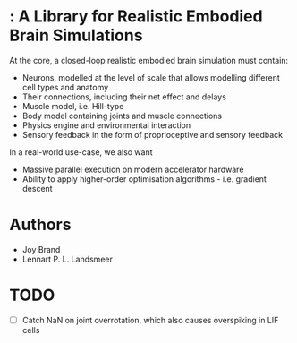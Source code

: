 # <NAME>: A Library for Realistic Embodied Brain Simulations

At the core, a closed-loop realistic embodied brain simulation must contain:

 -  Neurons, modelled at the level of scale that allows modelling different cell types and anatomy
 -  Their connections, including their net effect and delays
 -  Muscle model, i.e. Hill-type
 -  Body model containing joints and muscle connections
 -  Physics engine and environmental interaction
 -  Sensory feedback in the form of proprioceptive and sensory feedback


In a real-world use-case, we also want

 - Massive parallel execution on modern accelerator hardware
 - Ability to apply higher-order optimisation algorithms - i.e. gradient descent

# Authors

  - Joy Brand
  - Lennart P. L. Landsmeer


# TODO

 - [ ] Catch NaN on joint overrotation, which also causes overspiking in LIF cells
